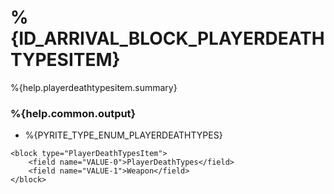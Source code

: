 # %{ID_ARRIVAL_BLOCK_PLAYERDEATHTYPESITEM}

%{help.playerdeathtypesitem.summary}

### %{help.common.output}

-   %{PYRITE_TYPE_ENUM_PLAYERDEATHTYPES}

```
<block type="PlayerDeathTypesItem">
    <field name="VALUE-0">PlayerDeathTypes</field>
    <field name="VALUE-1">Weapon</field>
</block>
```
